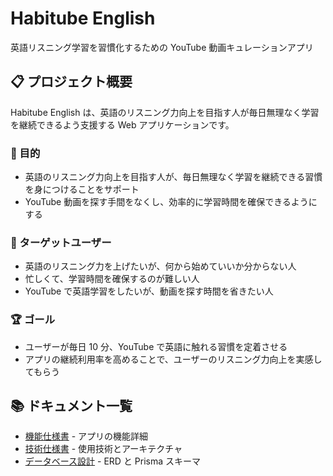 # Habitube English

英語リスニング学習を習慣化するための YouTube 動画キュレーションアプリ

## 📋 プロジェクト概要

Habitube English は、英語のリスニング力向上を目指す人が毎日無理なく学習を継続できるよう支援する Web アプリケーションです。

### 🎯 目的

- 英語のリスニング力向上を目指す人が、毎日無理なく学習を継続できる習慣を身につけることをサポート
- YouTube 動画を探す手間をなくし、効率的に学習時間を確保できるようにする

### 👥 ターゲットユーザー

- 英語のリスニング力を上げたいが、何から始めていいか分からない人
- 忙しくて、学習時間を確保するのが難しい人
- YouTube で英語学習をしたいが、動画を探す時間を省きたい人

### 🏆 ゴール

- ユーザーが毎日 10 分、YouTube で英語に触れる習慣を定着させる
- アプリの継続利用率を高めることで、ユーザーのリスニング力向上を実感してもらう

## 📚 ドキュメント一覧

- [機能仕様書](./features.md) - アプリの機能詳細
- [技術仕様書](./technical-specs.md) - 使用技術とアーキテクチャ
- [データベース設計](./database-design.md) - ERD と Prisma スキーマ
